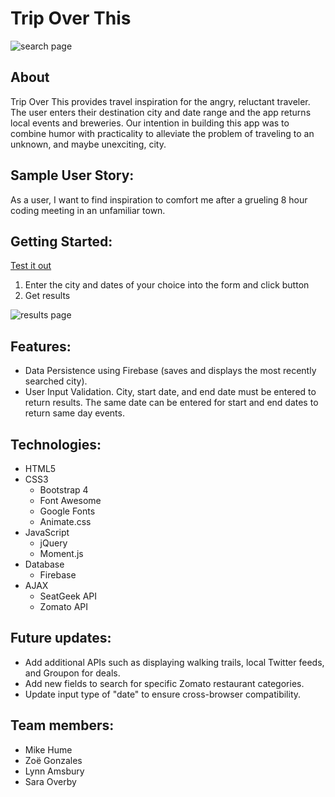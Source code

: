 # Trip Over This

![search page](assets/images/start.png)

## About 

Trip Over This provides travel inspiration for the angry, reluctant traveler. The user enters their destination city and date range and the app returns local events and breweries. Our intention in building this app was to combine humor with practicality to alleviate the problem of traveling to an unknown, and maybe unexciting, city.

## Sample User Story:

As a user, I want to find inspiration to comfort me after a grueling 8 hour coding meeting in an unfamiliar town.

## Getting Started:

[Test it out](https://mahume.github.io/Trip-Over-This/)

1.  Enter the city and dates of your choice into the form and click button
2.  Get results

![results page](assets/images/results.png)

## Features:

* Data Persistence using Firebase (saves and displays the most recently searched city).
* User Input Validation. City, start date, and end date must be entered to return results. The same date can be entered for start and end dates to return same day events.

## Technologies:

- HTML5
- CSS3
    - Bootstrap 4
    - Font Awesome
    - Google Fonts
    - Animate.css
- JavaScript
    - jQuery
    - Moment.js
- Database
    - Firebase
- AJAX
    - SeatGeek API
    - Zomato API


## Future updates:

* Add additional APIs such as displaying walking trails, local Twitter feeds, and Groupon for deals.
* Add new fields to search for specific Zomato restaurant categories.
* Update input type of "date" to ensure cross-browser compatibility.

## Team members:

- Mike Hume
- Zoë Gonzales
- Lynn Amsbury
- Sara Overby

